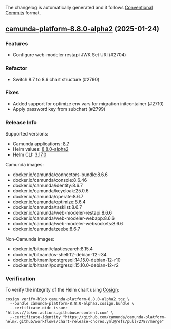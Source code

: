 The changelog is automatically generated and it follows [Conventional Commits](https://www.conventionalcommits.org/en/v1.0.0/) format.

## [camunda-platform-8.8.0-alpha2](https://github.com/camunda/camunda-platform-helm/releases/tag/camunda-platform-8.8.0-alpha2) (2025-01-24)

### Features

- Configure web-modeler restapi JWK Set URI (#2704)

### Refactor

- Switch 8.7 to 8.6 chart structure (#2790)

### Fixes

- Added support for optimize env vars for migration initcontainer (#2710)
- Apply password key from subchart (#2799)

<!-- generated by git-cliff -->
### Release Info

Supported versions:

- Camunda applications: [8.7](https://github.com/camunda/camunda-platform/releases?q=tag%3A8.7&expanded=true)
- Helm values: [8.8.0-alpha2](https://artifacthub.io/packages/helm/camunda/camunda-platform/8.8.0-alpha2#parameters)
- Helm CLI: [3.17.0](https://github.com/helm/helm/releases/tag/v3.17.0)

Camunda images:

- docker.io/camunda/connectors-bundle:8.6.6
- docker.io/camunda/console:8.6.46
- docker.io/camunda/identity:8.6.7
- docker.io/camunda/keycloak:25.0.6
- docker.io/camunda/operate:8.6.7
- docker.io/camunda/optimize:8.6.4
- docker.io/camunda/tasklist:8.6.7
- docker.io/camunda/web-modeler-restapi:8.6.6
- docker.io/camunda/web-modeler-webapp:8.6.6
- docker.io/camunda/web-modeler-websockets:8.6.6
- docker.io/camunda/zeebe:8.6.7

Non-Camunda images:

- docker.io/bitnami/elasticsearch:8.15.4
- docker.io/bitnami/os-shell:12-debian-12-r34
- docker.io/bitnami/postgresql:14.15.0-debian-12-r10
- docker.io/bitnami/postgresql:15.10.0-debian-12-r2

### Verification

To verify the integrity of the Helm chart using [Cosign](https://docs.sigstore.dev/signing/quickstart/):

```shell
cosign verify-blob camunda-platform-8.8.0-alpha2.tgz \
  --bundle camunda-platform-8.8.0-alpha2.cosign.bundle \
  --certificate-oidc-issuer "https://token.actions.githubusercontent.com" \
  --certificate-identity "https://github.com/camunda/camunda-platform-helm/.github/workflows/chart-release-chores.yml@refs/pull/2787/merge"
```
